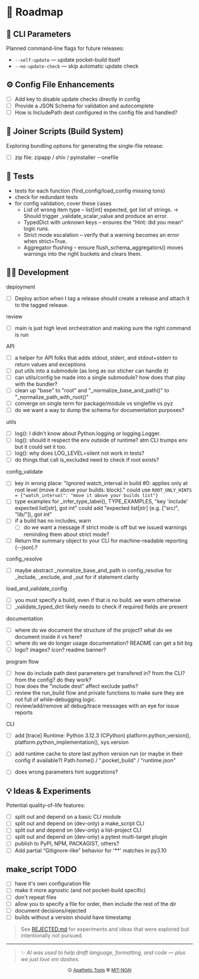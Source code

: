 <!-- Roadmap.md -->
# 🧭 Roadmap

## 🧰 CLI Parameters
Planned command-line flags for future releases:

- `--self-update` — update pocket-build itself
- `--no-update-check` — skip automatic update check

## ⚙️ Config File Enhancements

- [ ] Add key to disable update checks directly in config
- [ ] Provide a JSON Schema for validation and autocomplete
- [ ] How is IncludePath dest configured in the config file and handled?

## 🧩 Joiner Scripts (Build System)
Exploring bundling options for generating the single-file release:

- [ ] zip file: zipapp / shiv / pyinstaller --onefile

## 🧪 Tests
- tests for each function (find_config/load_config missing tons)
- check for redundant tests
- for config validation, cover these cases
  - List of wrong item type – list[int] expected, got list of strings.
    → Should trigger _validate_scalar_value and produce an error.
  - TypedDict with unknown keys – ensures the “Hint: did you mean” logic runs.
  - Strict mode escalation – verify that a warning becomes an error when strict=True.
  - Aggregator flushing – ensure flush_schema_aggregators() moves warnings into the right buckets and clears them.

## 🧑‍💻 Development


deployment
  - [ ] Deploy action when I tag a release should create a release and attach it to the tagged release.

review
  - [ ] main is just high level orchestration and making sure the right command is run
  
API
  - [ ] a helper for API folks that adds stdout, stderr, and stdout+stderr to return values and exceptions
  - [ ] put utils into a submodule (as long as our sticher can handle it)
  - [ ] can utils/config be made into a single submodule? how does that play with the bundler?
  - [ ] clean up "base" to "root" and "_normalize_base_and_path()" to "_normalize_path_with_root()"
  - [ ] converge on single term for package/module vs singlefile vs pyz
  - [ ] do we want a way to dump the schema for documentation purposes?

utils
  - [ ] log(): I didn't know about Python.logging or logging.Logger.
  - [ ] log(): should it respect the env outside of runtime? atm CLI trumps env but it could set it too.
  - [ ] log(): why does LOG_LEVEL=silent not work in tests?
  - [ ] do things that call is_excluded need to check if root exists?

config_validate
  - [ ] key in wrong place: "Ignored watch_interval in build #0: applies only at root level (move it above your builds: block)." could use `ROOT_ONLY_HINTS = {"watch_interval": "move it above your builds list"}`
  - [ ] type examples for _infer_type_label(), TYPE_EXAMPLES, "key 'include' expected list[str], got int" could add "expected list[str] (e.g. ["src/", "lib/"]), got int"
  - [ ] if a build has no includes, warn
    - [ ] do we want a message if strict mode is off but we issued warnings reminding them about strict mode?
  - [ ] Return the summary object to your CLI for machine-readable reporting (--json).?

config_resolve
  - [ ] maybe abstract _normalize_base_and_path in config_resolve for _include, _exclude, and _out for if statement clarity

load_and_validate_config
  - [ ] you must specify a build, even if that is no build. we warn otherwise
  - [ ] _validate_typed_dict likely needs to check if required fields are present

documentation
  - [ ] where do we document the structure of the project? what do we document inside it vs here?
  - [ ] where do we do longer usage documentation? README can get a bit big
  - [ ] logo? images? icon? readme banner?

program flow
  - [ ] how do include path dest parameters get transfered in? from the CLI? from the config? do they work?
  - [ ] how does the "include dest" affect exclude paths?
  - [ ] review the run_build flow and private functions to make sure they are not full of while-debugging logic.
  - [ ] review/add/remove all debug/trace messages with an eye for issue reports

CLI
  - [ ] add [trace] Runtime: Python 3.12.3 (CPython)
      platform.python_version(), platform.python_implementation(), sys.version
  - [ ] add runtime cache to store last python version run (or maybe in their config if available?)
      Path.home() / ".pocket_build" / "runtime.json"
  - [ ] does wrong parameters hint suggestions?


## 💡 Ideas & Experiments
Potential quality-of-life features:

- [ ] split out and depend on a basic CLI module
- [ ] split out and depend on (dev-only) a make_script CLI
- [ ] split out and depend on (dev-only) a list-project CLI
- [ ] split out and depend on (dev-only) a pytest multi-target plugin
- [ ] publish to PyPI, NPM, PACKAGIST, others?
- [ ] Add partial “Gitignore-like” behavior for '**' matches in py3.10

## make_script TODO

- [ ] have it's own configuration file
- [ ] make it more agnostic (and not pocket-build specific)
- [ ] don't repeat files
- [ ] allow you to specify a file for order, then include the rest of the dir
- [ ] document decisions/rejected
- [ ] builds without a version should have timestamp

> See [REJECTED.md](REJECTED.md) for experiments and ideas that were explored but intentionally not pursued.

---

> ✨ *AI was used to help draft language, formatting, and code — plus we just love em dashes.*

<p align="center">
  <sub>😐 <a href="https://apathetic-tools.github.io/">Apathetic Tools</a> © <a href="./LICENSE">MIT-NOAI</a></sub>
</p>
